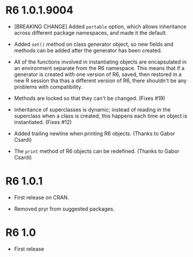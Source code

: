 # R6 1.0.1.9004

* [BREAKING CHANGE] Added `portable` option, which allows inheritance across
  different package namespaces, and made it the default.

* Added `set()` method on class generator object, so new fields and methods can
  be added after the generator has been created.

* All of the functions involved in instantiating objects are encapsulated in
  an environment separate from the R6 namespace. This means that if a
  generator is created with one version of R6, saved, then restored in a new R
  session tha thas a different version of R6, there shouldn't be any problems
  with compatibility.

* Methods are locked so that they can't be changed. (Fixes #19)

* Inheritance of superclasses is dynamic; instead of reading in the superclass
  when a class is created, this happens each time an object is instantiated.
  (Fixes #12)

* Added trailing newline when printing R6 objects. (Thanks to Gabor Csardi)

* The `print` method of R6 objects can be redefined. (Thanks to Gabor Csardi)

# R6 1.0.1

* First release on CRAN.

* Removed pryr from suggested packages.

# R6 1.0

* First release
